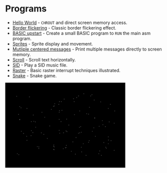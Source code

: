 # Programs

- [Hello World](hello) - `CHROUT` and direct screen memory access.
- [Border flickering](border-flicker) - Classic border flickering effect.
- [BASIC upstart](upstart) - Create a small BASIC program to `RUN` the main asm program.
- [Sprites](sprites) - Sprite display and movement.
- [Mutliple centered messages](screen-messages) - Print multiple messages directly to screen memory.
- [Scroll](scroll) - Scroll text horizontally.
- [SID](sid) - Play a SID music file.
- [Raster](raster) - Basic raster interrupt techniques illustrated.
- [Snake](snake) - Snake game.

![Night sky](stars/stars.png)
